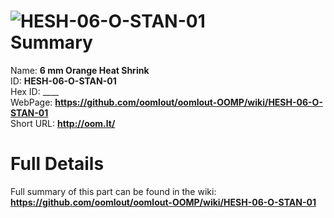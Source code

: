 
![HESH-06-O-STAN-01](https://github.com/oomlout/oomlout-OOMP/blob/master/parts/HESH-06-O-STAN-01/HESH-06-O-STAN-01_420.jpg)   
Summary
=================
  
Name: __6 mm Orange Heat Shrink__    
ID: __HESH-06-O-STAN-01__   
Hex ID: ____   
WebPage: __https://github.com/oomlout/oomlout-OOMP/wiki/HESH-06-O-STAN-01__   
Short URL: __http://oom.lt/__   

Full Details
==========================
Full summary of this part can be found in the wiki:   
__https://github.com/oomlout/oomlout-OOMP/wiki/HESH-06-O-STAN-01__    

